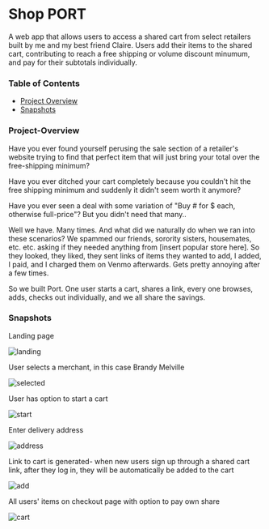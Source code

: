 # Shop PORT

A web app that allows users to access a shared cart from select retailers built by me and my best friend Claire.
Users add their items to the shared cart, contributing to reach a free shipping or volume discount minumum, and pay for their subtotals individually.

### Table of Contents
* [Project Overview](#project-overview)
* [Snapshots](#snapshots)

### Project-Overview

Have you ever found yourself perusing the sale section of a retailer's website trying to find that perfect item that will just bring your total over the free-shipping minimum?

Have you ever ditched your cart completely because you couldn't hit the free shipping minimum and suddenly it didn't seem worth it anymore?

Have you ever seen a deal with some variation of "Buy # for $ each, otherwise full-price"? But you didn't need that many..

Well we have. Many times. And what did we naturally do when we ran into these scenarios? We spammed our friends, sorority sisters, housemates, etc. etc. asking if they needed anything from [insert popular store here]. So they looked, they liked, they sent links of items they wanted to add, I added, I paid, and I charged them on Venmo afterwards. Gets pretty annoying after a few times. 

So we built Port. One user starts a cart, shares a link, every one browses, adds, checks out individually, and we all share the savings.

### Snapshots
Landing page

![landing](http://i67.tinypic.com/sc3vyx.png)

User selects a merchant, in this case Brandy Melville

![selected](http://i64.tinypic.com/2zf2v6e.png)

User has option to start a cart

![start](http://i65.tinypic.com/eh18b4.png)

Enter delivery address

![address](http://i67.tinypic.com/fx54ow.png)

Link to cart is generated- when new users sign up through a shared cart link, after they log in, they will be automatically be added to the cart

![add](http://i67.tinypic.com/dfeomg.png)

All users' items on checkout page with option to pay own share

![cart](http://i68.tinypic.com/3346df9.png)
